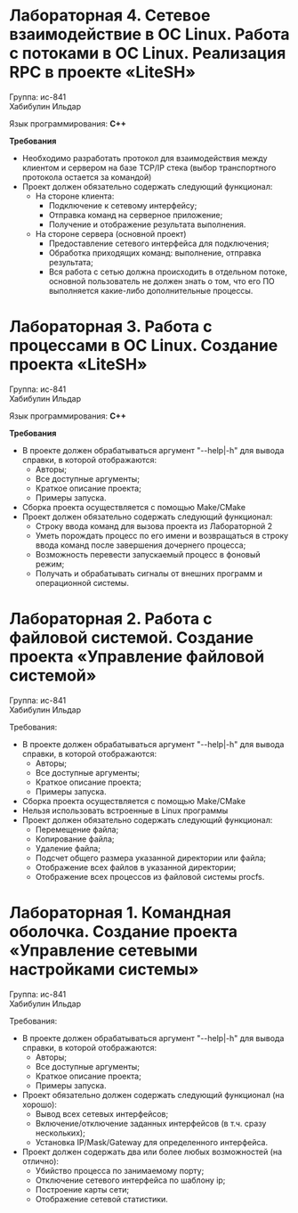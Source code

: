 # Лабораторная 4. Сетевое взаимодействие в ОС Linux. Работа с потоками в ОС Linux. Реализация RPC в проекте «LiteSH»

Группа: ис-841 <br>
Хабибулин Ильдар <br>

Язык программирования: **С++**<br>

**Требования**
* Необходимо разработать протокол для взаимодействия между клиентом и сервером на базе TCP/IP стека (выбор транспортного протокола остается за командой)
* Проект должен обязательно содержать следующий функционал:
  * На стороне клиента:
    * Подключение к сетевому интерфейсу;
    * Отправка команд на серверное приложение;
    * Получение и отображение результата выполнения.
  * На стороне сервера (основной проект)
    * Предоставление сетевого интерфейса для подключения;
    * Обработка приходящих команд: выполнение, отправка результата;
    * Вся работа с сетью должна происходить в отдельном потоке, основной пользователь не должен знать о том, что его ПО выполняется какие-либо дополнительные процессы.

# Лабораторная 3.  Работа с процессами в ОС Linux. Создание проекта «LiteSH»

Группа: ис-841 <br>
Хабибулин Ильдар<br>



Язык программирования: **С++**<br>

**Требования**
* В проекте должен обрабатываться аргумент "--help|-h" для вывода справки, в которой отображаются:
  * Авторы;
  * Все доступные аргументы;
  * Краткое описание проекта;
  * Примеры запуска.
* Сборка проекта осуществляется с помощью Make/CMake
* Проект должен обязательно содержать следующий функционал:
  * Строку ввода команд для вызова проекта из Лабораторной 2
  * Уметь порождать процесс по его имени и возвращаться в строку ввода команд после завершения дочернего процесса;
  * Возможность перевести запускаемый процесс в фоновый режим;
  * Получать и обрабатывать сигналы от внешних программ и операционной системы.

# Лабораторная 2. Работа с файловой системой. Создание проекта «Управление файловой системой»
Группа: ис-841 <br>
Хабибулин Ильдар<br>


Требования:
  - В проекте должен обрабатываться аргумент "--help|-h" для вывода справки, в которой отображаются:
    - Авторы;
    - Все доступные аргументы;
    - Краткое описание проекта;
    - Примеры запуска.
  - Сборка проекта осуществляется с помощью Make/CMake
  - Нельзя использовать встроенные в Linux программы
  - Проект должен обязательно содержать следующий функционал:
    - Перемещение файла;
    - Копирование файла;
    - Удаление файла;
    - Подсчет общего размера указанной директории или файла;
    - Отображение всех файлов в указанной директории;
    - Отображение всех процессов из файловой системы procfs.
    
    
# Лабораторная 1. Командная оболочка. Создание проекта «Управление сетевыми настройками системы»
Группа: ис-841 <br>
Хабибулин Ильдар<br>


Требования:
  - В проекте должен обрабатываться аргумент "--help|-h" для вывода справки, в которой отображаются:
    - Авторы;
    - Все доступные аргументы;
    - Краткое описание проекта;
    - Примеры запуска.
  - Проект обязательно должен содержать следующий функционал (на хорошо):
    - Вывод всех сетевых интерфейсов;
    - Включение/отключение заданных интерфейсов (в т.ч. сразу нескольких);
    - Установка IP/Mask/Gateway для определенного интерфейса.
  - Проект должен содержать два или более любых возможностей (на отлично):
    - Убийство процесса по занимаемому порту;
    - Отключение сетевого интерфейса по шаблону ip;
    - Построение карты сети;
    - Отображение сетевой статистики.

